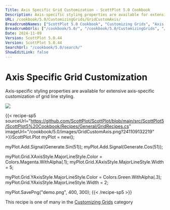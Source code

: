 ```yaml
---
Title: Axis Specific Grid Customization - ScottPlot 5.0 Cookbook
Description: Axis-specific styling properties are available for extensive axis-specific customization of grid line styling.
URL: /cookbook/5.0/CustomizingGrids/GridCustomAxis/
BreadcrumbNames: ["ScottPlot 5.0 Cookbook", "Customizing Grids", "Axis Specific Grid Customization"]
BreadcrumbUrls: ["/cookbook/5.0/", "/cookbook/5.0/CustomizingGrids", "/cookbook/5.0/CustomizingGrids/GridCustomAxis"]
Date: 2024-11-09
Version: ScottPlot 5.0.44
Version: ScottPlot 5.0.44
SearchUrl: "/cookbook/5.0/search/"
ShowEditLink: false
---
```



<div class='d-flex align-items-center mt-5'>
<h1 class='me-2 text-dark my-0 border-0'>Axis Specific Grid Customization</h1>
</div>

Axis-specific styling properties are available for extensive axis-specific customization of grid line styling.

[![](/cookbook/5.0/images/GridCustomAxis.png?241109132219)](/cookbook/5.0/images/GridCustomAxis.png?241109132219)

{{< recipe-sp5 sourceUrl="https://github.com/ScottPlot/ScottPlot/blob/main/src/ScottPlot5/ScottPlot5%20Cookbook/Recipes/General/GridRecipes.cs" imageUrl="/cookbook/5.0/images/GridCustomAxis.png?241109132219" >}}ScottPlot.Plot myPlot = new();

myPlot.Add.Signal(Generate.Sin(51));
myPlot.Add.Signal(Generate.Cos(51));

myPlot.Grid.XAxisStyle.MajorLineStyle.Color = Colors.Magenta.WithAlpha(.1);
myPlot.Grid.XAxisStyle.MajorLineStyle.Width = 5;

myPlot.Grid.YAxisStyle.MajorLineStyle.Color = Colors.Green.WithAlpha(.3);
myPlot.Grid.YAxisStyle.MajorLineStyle.Width = 2;

myPlot.SavePng("demo.png", 400, 300);
{{< /recipe-sp5 >}}

<div class='my-5 text-center'>This recipe is one of many in the <a href='/cookbook/5.0/CustomizingGrids'>Customizing Grids</a> category</div>



